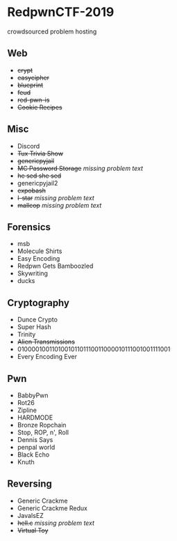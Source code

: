# RedpwnCTF-2019

crowdsourced problem hosting

## Web
* ~~crypt~~
* ~~easycipher~~
* ~~blueprint~~
* ~~feud~~
* ~~red-pwn-is~~
* ~~Cookie Recipes~~

## Misc
* Discord
* ~~Tux Trivia Show~~
* ~~genericpyjail~~
* ~~MC Password Storage~~ *missing problem text*
* ~~he sed she sed~~
* genericpyjail2
* ~~expobash~~
* ~~l-star~~ *missing problem text*
* ~~mallcop~~ *missing problem text*

## Forensics
* msb
* Molecule Shirts
* Easy Encoding
* Redpwn Gets Bamboozled
* Skywriting
* ducks

## Cryptography
* Dunce Crypto
* Super Hash
* Trinity
* ~~Alien Transmissions~~
* 010000100110100101101110011000010111001001111001
* Every Encoding Ever

## Pwn
* BabbyPwn
* Rot26
* Zipline
* HARDMODE
* Bronze Ropchain
* Stop, ROP, n', Roll
* Dennis Says
* penpal world
* Black Echo
* Knuth

## Reversing
* Generic Crackme
* Generic Crackme Redux
* JavaIsEZ
* ~~hell.c~~ *missing problem text*
* ~~Virtual Toy~~
